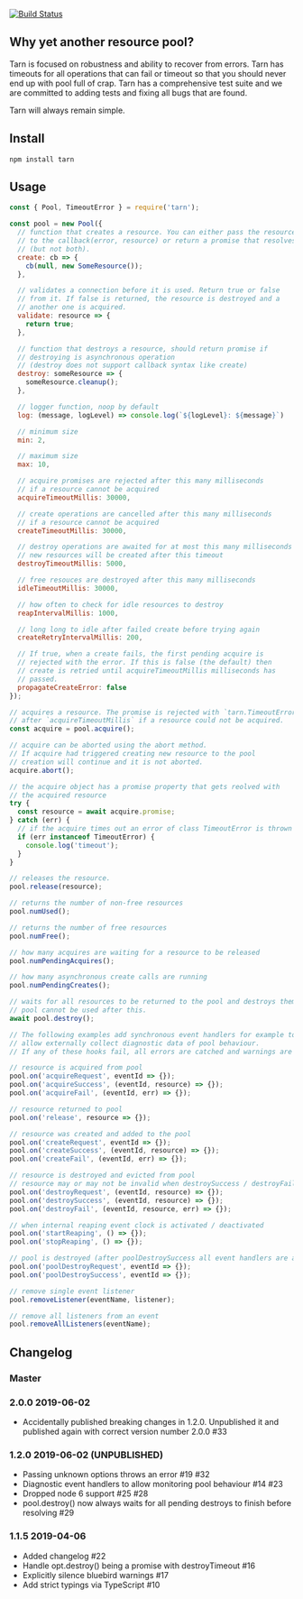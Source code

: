 [![Build Status](https://travis-ci.org/Vincit/tarn.js.svg?branch=master)](https://travis-ci.org/Vincit/tarn.js)

## Why yet another resource pool?

Tarn is focused on robustness and ability to recover from errors. Tarn has timeouts for all operations
that can fail or timeout so that you should never end up with pool full of crap. Tarn has a comprehensive
test suite and we are committed to adding tests and fixing all bugs that are found.

Tarn will always remain simple.

## Install

```
npm install tarn
```

## Usage

```js
const { Pool, TimeoutError } = require('tarn');

const pool = new Pool({
  // function that creates a resource. You can either pass the resource
  // to the callback(error, resource) or return a promise that resolves the resource
  // (but not both).
  create: cb => {
    cb(null, new SomeResource());
  },

  // validates a connection before it is used. Return true or false
  // from it. If false is returned, the resource is destroyed and a
  // another one is acquired.
  validate: resource => {
    return true;
  },

  // function that destroys a resource, should return promise if
  // destroying is asynchronous operation
  // (destroy does not support callback syntax like create)
  destroy: someResource => {
    someResource.cleanup();
  },

  // logger function, noop by default
  log: (message, logLevel) => console.log(`${logLevel}: ${message}`)

  // minimum size
  min: 2,

  // maximum size
  max: 10,

  // acquire promises are rejected after this many milliseconds
  // if a resource cannot be acquired
  acquireTimeoutMillis: 30000,

  // create operations are cancelled after this many milliseconds
  // if a resource cannot be acquired
  createTimeoutMillis: 30000,

  // destroy operations are awaited for at most this many milliseconds
  // new resources will be created after this timeout
  destroyTimeoutMillis: 5000,

  // free resouces are destroyed after this many milliseconds
  idleTimeoutMillis: 30000,

  // how often to check for idle resources to destroy
  reapIntervalMillis: 1000,

  // long long to idle after failed create before trying again
  createRetryIntervalMillis: 200,

  // If true, when a create fails, the first pending acquire is
  // rejected with the error. If this is false (the default) then
  // create is retried until acquireTimeoutMillis milliseconds has
  // passed.
  propagateCreateError: false
});

// acquires a resource. The promise is rejected with `tarn.TimeoutError`
// after `acquireTimeoutMillis` if a resource could not be acquired.
const acquire = pool.acquire();

// acquire can be aborted using the abort method.
// If acquire had triggered creating new resource to the pool
// creation will continue and it is not aborted.
acquire.abort();

// the acquire object has a promise property that gets reolved with
// the acquired resource
try {
  const resource = await acquire.promise;
} catch (err) {
  // if the acquire times out an error of class TimeoutError is thrown
  if (err instanceof TimeoutError) {
    console.log('timeout');
  }
}

// releases the resource.
pool.release(resource);

// returns the number of non-free resources
pool.numUsed();

// returns the number of free resources
pool.numFree();

// how many acquires are waiting for a resource to be released
pool.numPendingAcquires();

// how many asynchronous create calls are running
pool.numPendingCreates();

// waits for all resources to be returned to the pool and destroys them.
// pool cannot be used after this.
await pool.destroy();

// The following examples add synchronous event handlers for example to
// allow externally collect diagnostic data of pool behaviour.
// If any of these hooks fail, all errors are catched and warnings are logged.

// resource is acquired from pool
pool.on('acquireRequest', eventId => {});
pool.on('acquireSuccess', (eventId, resource) => {});
pool.on('acquireFail', (eventId, err) => {});

// resource returned to pool
pool.on('release', resource => {});

// resource was created and added to the pool
pool.on('createRequest', eventId => {});
pool.on('createSuccess', (eventId, resource) => {});
pool.on('createFail', (eventId, err) => {});

// resource is destroyed and evicted from pool
// resource may or may not be invalid when destroySuccess / destroyFail is called
pool.on('destroyRequest', (eventId, resource) => {});
pool.on('destroySuccess', (eventId, resource) => {});
pool.on('destroyFail', (eventId, resource, err) => {});

// when internal reaping event clock is activated / deactivated
pool.on('startReaping', () => {});
pool.on('stopReaping', () => {});

// pool is destroyed (after poolDestroySuccess all event handlers are also cleared)
pool.on('poolDestroyRequest', eventId => {});
pool.on('poolDestroySuccess', eventId => {});

// remove single event listener
pool.removeListener(eventName, listener);

// remove all listeners from an event
pool.removeAllListeners(eventName);
```

## Changelog

### Master

### 2.0.0 2019-06-02

- Accidentally published breaking changes in 1.2.0. Unpublished it and published again with correct version number 2.0.0 #33

### 1.2.0 2019-06-02 (UNPUBLISHED)

- Passing unknown options throws an error #19 #32
- Diagnostic event handlers to allow monitoring pool behaviour #14 #23
- Dropped node 6 support #25 #28
- pool.destroy() now always waits for all pending destroys to finish before resolving #29

### 1.1.5 2019-04-06

- Added changelog #22
- Handle opt.destroy() being a promise with destroyTimeout #16
- Explicitly silence bluebird warnings #17
- Add strict typings via TypeScript #10
